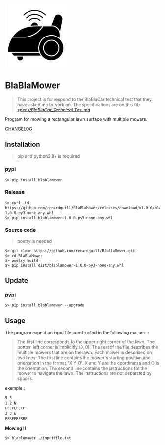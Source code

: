 <img src="./resources/mower.png" alt="BlaBlaMower" width="200"/>

# BlaBlaMower

>This project is for respond to the BlaBlaCar technical test that they have asked me to work on. The specifications are on this file [*specs/BlaBlaCar_Technical Test.md*](/specs/BlaBlaCar_Technical%20Test.md)

Program for mowing a rectangular lawn surface with multiple mowers.

[CHANGELOG](./CHANGELOG.md)

## Installation

> pip and python3.8+ is required

### pypi
```shell
$> pip install blablamower
```

### Release
```shell
$> curl -LO https://github.com/renardguill/BlaBlaMower/releases/download/v1.0.0/blablamower-1.0.0-py3-none-any.whl
$> pip install blablamower-1.0.0-py3-none-any.whl
```

### Source code

> poetry is needed
```shell
$> git clone https://github.com/renardguill/BlaBlaMower.git
$> cd BlaBlaMower
$> poetry build
$> pip install dist/blablamower-1.0.0-py3-none-any.whl
```

## Update

### pypi
```shell
$> pip install blablamower --upgrade
```


## Usage

The program expect an input file constructed in the following manner: :

>The first line corresponds to the upper right corner of the lawn. The bottom left corner is
implicitly (0, 0).
The rest of the file describes the multiple mowers that are on the lawn. Each mower is described
on two lines:
The first line contains the mower's starting position and orientation in the format "X Y O". X and
Y are the coordinates and O is the orientation.
The second line contains the instructions for the mower to navigate the lawn. The instructions
are not separated by spaces.

exemple :
```txt
5 5
1 2 N
LFLFLFLFF
3 3 E
FFRFFRFRRF
```

**Mowing !!**
```shell
$> blablamower ./inputfile.txt
```